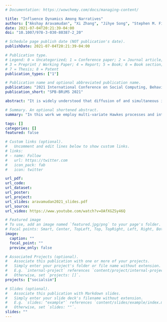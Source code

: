```yaml
---
# Documentation: https://wowchemy.com/docs/managing-content/

title: "Influence Dynamics Among Narratives"
authors: ["Akshay Aravamudan", "Xi Zhang", "Jihye Song", "Stephen M. Fiore", "Georgios C. Anagnostopoulos"]
date: 2021-07-04T20:21:39-04:00
doi: "10.1007/978-3-030-80387-2_20"

# Schedule page publish date (NOT publication's date).
publishDate: 2021-07-04T20:21:39-04:00

# Publication type.
# Legend: 0 = Uncategorized; 1 = Conference paper; 2 = Journal article;
# 3 = Preprint / Working Paper; 4 = Report; 5 = Book; 6 = Book section;
# 7 = Thesis; 8 = Patent
publication_types: ["1"]

# Publication name and optional abbreviated publication name.
publication: "2021 International Conference on Social Computing, Behavioral-Cultural Modeling and Prediction and Behavior Representation in Modeling and Simulation"
publication_short: "SPB-BRiMS 2021"

abstract: "It is widely understood that diffusion of and simultaneous interactions between narratives -- defined here as persistent point-of-view messaging -- significantly contributes to the shaping of political discourse and public opinion. In this work, we propose a methodology based on Multi-Variate Hawkes Processes and our newly-introduced Process Influence Measures for quantifying and assessing how such narratives influence (Granger-cause) each other. Such an approach may aid social scientists enhance their understanding of socio-geopolitical phenomena as they manifest themselves and evolve in the realm of social media. In order to show its merits, we apply our methodology on Twitter narratives during the 2019 Venezuelan presidential crisis. Our analysis indicates a nuanced, evolving influence structure between 8 distinct narratives, part of which could be explained by landmark historical events."

# Summary. An optional shortened abstract.
summary: "In this work we employ multi-variate Hawkes processes and introduce process influence measures to analyze the interactions of competing and coevolving Twitter narratives surrounding the 2019 Venezuelan Presidential Crisis."

tags: []
categories: []
featured: false

# Custom links (optional).
#   Uncomment and edit lines below to show custom links.
# links:
# - name: Follow
#   url: https://twitter.com
#   icon_pack: fab
#   icon: twitter

url_pdf:
url_code:
url_dataset:
url_poster:
url_project:
url_slides: aravamudan2021_slides.pdf
url_source:
url_video: https://www.youtube.com/watch?v=OAfXGZSy46Q

# Featured image
# To use, add an image named `featured.jpg/png` to your page's folder. 
# Focal points: Smart, Center, TopLeft, Top, TopRight, Left, Right, BottomLeft, Bottom, BottomRight.
image:
  caption: ""
  focal_point: ""
  preview_only: false

# Associated Projects (optional).
#   Associate this publication with one or more of your projects.
#   Simply enter your project's folder or file name without extension.
#   E.g. `internal-project` references `content/project/internal-project/index.md`.
#   Otherwise, set `projects: []`.
projects: ["socialsim"]

# Slides (optional).
#   Associate this publication with Markdown slides.
#   Simply enter your slide deck's filename without extension.
#   E.g. `slides: "example"` references `content/slides/example/index.md`.
#   Otherwise, set `slides: ""`.
slides: ""
---
```

